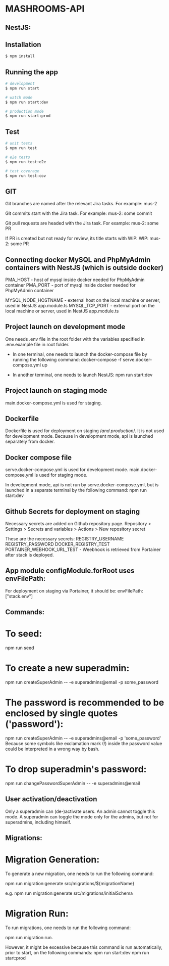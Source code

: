 # MASHROOMS-API


## NestJS:
## Installation

```bash
$ npm install
```

## Running the app

```bash
# development
$ npm run start

# watch mode
$ npm run start:dev

# production mode
$ npm run start:prod
```

## Test

```bash
# unit tests
$ npm run test

# e2e tests
$ npm run test:e2e

# test coverage
$ npm run test:cov
```

## GIT
Git branches are named after the relevant Jira tasks. For example:
mus-2

Git commits start with the Jira task. For example:
mus-2: some commit

Git pull requests are headed with the Jira task. For example:
mus-2: some PR

If PR is created but not ready for review, its title starts with WIP:
WIP: mus-2: some PR

## Connecting docker MySQL and PhpMyAdmin containers with NestJS (which is outside docker)
PMA_HOST - host of mysql inside docker needed for PhpMyAdmin container
PMA_PORT - port of mysql inside docker needed for PhpMyAdmin container

MYSQL_NODE_HOSTNAME - external host on the local machine or server, used in NestJS app.module.ts
MYSQL_TCP_PORT - external port on the local machine or server, used in NestJS app.module.ts

## Project launch on development mode
One needs .env file in the root folder with the variables specified in .env.example file in root folder.

- In one terminal, one needs to launch the docker-compose file by running the following command: 
  docker-compose -f serve.docker-compose.yml up

- In another terminal, one needs to launch NestJS:
  npm run start:dev

## Project launch on staging mode
main.docker-compose.yml is used for staging.

## Dockerfile
Dockerfile is used for deployment on staging /*and production*/. 
It is not used for development mode. Because in development mode, api is launched separately from docker.

## Docker compose file
serve.docker-compose.yml is used for development mode.
main.docker-compose.yml is used for staging mode.

In development mode, api is not run by serve.docker-compose.yml, but is launched in a separate terminal by the following command:
npm run start:dev

## Github Secrets for deployment on staging
Necessary secrets are added on Github repository page.
Repository > Settings > Secrets and variables > Actions > New repository secret

These are the necessary secrets:
REGISTRY_USERNAME
REGISTRY_PASSWORD
DOCKER_REGISTRY_TEST 
PORTAINER_WEBHOOK_URL_TEST - Weebhook is retrieved from Portainer after stack is deployed. 

## App module configModule.forRoot uses envFilePath:
For deployment on staging via Portainer, it should be:
envFilePath: ["stack.env"]

## Commands:
# To seed:
npm run seed

# To create a new superadmin: 
npm run createSuperAdmin -- -e superadmins@email -p some_password

# The password is recommended to be enclosed by single quotes ('password'):
npm run createSuperAdmin -- -e superadmins@email -p 'some_password'
Because some symbols like exclamation mark (!) inside the password value could be interpreted in a wrong way by bash.

# To drop superadmin's password:
npm run changePasswordSuperAdmin -- -e superadmins@email

## User activation/deactivation
Only a superadmin can (de-)activate users. An admin cannot toggle this mode. A superadmin can toggle the mode only for the admins, but not for superadmins, including himself.

## Migrations:
# Migration Generation:
To generate a new migration, one needs to run the following command:

npm run migration:generate src/migrations/${migrationName}

e.g. npm run migration:generate src/migrations/initialSchema

# Migration Run:
To run migrations, one needs to run the following command:

npm run migration:run.

However, it might be excessive because this command is run automatically, prior to start, on the following commands: 
npm run start:dev
npm run start:prod

